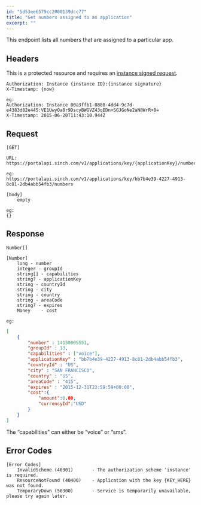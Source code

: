```yaml
---
id: "5d53ee6579cc2000139dcc77"
title: "Get numbers assigned to an application"
excerpt: ""
---
```

This endpoint lists all numbers that are assigned to a particular app.

## Headers

This is a protected resource and requires an [instance signed request](doc:instancesignedrequest).

    Authorization: Instance {instance ID}:{instance signature}
    X-Timestamp: {now}
    
    eg:
    Authorization: Instance 00a3ffb1-0808-4dd4-9c7d-e4383d82e445:VE1UwyOa8r9DscyBWGVZ43qEDn+SGJGoNe2aN8WrR+8=
    X-Timestamp: 2015-06-20T11:43:10.944Z

## Request

    [GET]
    
    URL:
    https://portalapi.sinch.com/v1/applications/key/{applicationKey}/numbers
    
    eg:
    https://portalapi.sinch.com/v1/applications/key/bb7b4e39-4227-4913-8c81-2db4abb54fb3/numbers

    [body]
        empty
    
    eg:
    {}

## Response

    Number[]
    
    [Number]
        long - number
        integer - groupId
        string[] - capabilities
        string? - applicationKey
        string - countryId
        string - city
        string - country
        string - areaCode
        string? - expires
        Money    - cost
    
    eg:
```json
[
    {
        "number" : 14150005551,
        "groupId" : 13,
        "capabilities" : ["voice"],
        "applicationKey" : "bb7b4e39-4227-4913-8c81-2db4abb54fb3",
        "countryId" : "US",
        "city" : "SAN FRANCISCO",
        "country" : "US",
        "areaCode" : "415",
        "expires" : "2015-12-31T23:59:59+00:00",
        "cost":{
            "amount":0.00,
            "currencyId":"USD"
        }
    }
]
```
The “capabilities” can either be “voice” or “sms”.

## Error Codes

    [Error Codes]
        InvalidScheme (40301)       - The authorization scheme 'instance' is required.
        ResourceNotFound (40400)    - Application with the key {KEY_HERE} was not found.
        TemporaryDown (50300)       - Service is temporarily unavailable, please try again later.